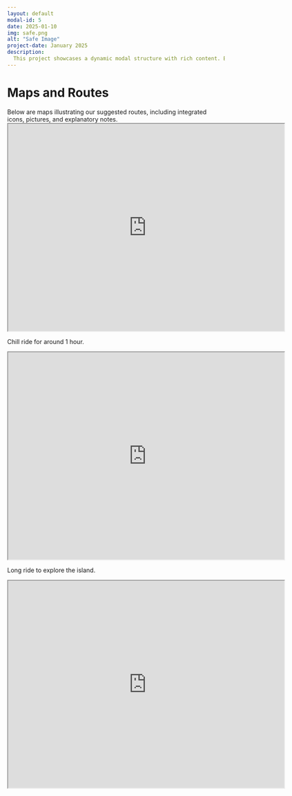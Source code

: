 ```yaml
---
layout: default
modal-id: 5
date: 2025-01-10
img: safe.png
alt: "Safe Image"
project-date: January 2025
description: 
  This project showcases a dynamic modal structure with rich content. Below is the gallery featuring a single image.
---
```

# Maps and Routes

<div style="text-align: left;">
Below are maps illustrating our suggested routes, including integrated icons, pictures, and explanatory notes.
<iframe src="https://www.google.com/maps/d/u/0/embed?mid=1lZdCvFmYJq77S0Sjpb-OrTSmaPOKO7s&ehbc=2E312F" width="640" height="480"></iframe>
  
Chill ride for around 1 hour. 
<iframe src="https://www.google.com/maps/d/u/0/embed?mid=13Sw5W96PwP5l7B6KZq8cXnyPftQ9HuQ&ehbc=2E312F" width="640" height="480"></iframe>

Long ride to explore the island. 
<iframe src="https://www.google.com/maps/d/u/0/embed?mid=1DeioDwMLb7j8iUodj53QhEpH7CVAbC0&ehbc=2E312F" width="640" height="480"></iframe>
